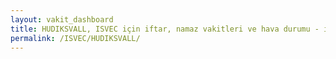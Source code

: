 ```yaml
---
layout: vakit_dashboard
title: HUDIKSVALL, ISVEC için iftar, namaz vakitleri ve hava durumu - ilçe/eyalet seç
permalink: /ISVEC/HUDIKSVALL/
---
```


<script type="text/javascript">
  var GLOBAL_COUNTRY = 'ISVEC';
  var GLOBAL_CITY = 'HUDIKSVALL';
  var GLOBAL_STATE = '';
  var lat = 72;
  var lon = 21;
</script>
